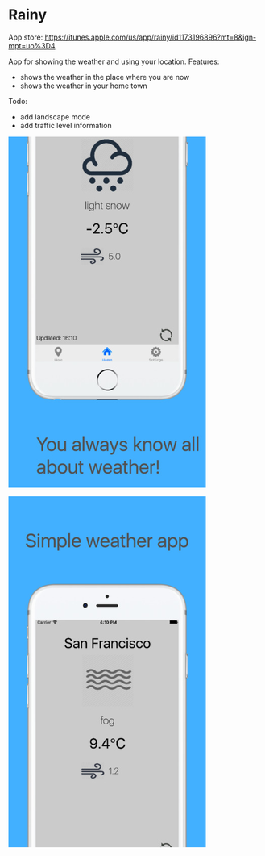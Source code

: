 # Rainy
App store: https://itunes.apple.com/us/app/rainy/id1173196896?mt=8&ign-mpt=uo%3D4

App for showing the weather and using your location.
Features:
- shows the weather in the place where you are now
- shows the weather in your home town

Todo:
- add landscape mode
- add traffic level information

![alt tag](https://github.com/Kirillzzy/Rainy/blob/master/Screens/screen1.jpg)

![alt tag](https://github.com/Kirillzzy/Rainy/blob/master/Screens/screen2.jpg)
